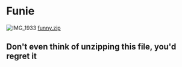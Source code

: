 # Funie
![IMG_1933](https://user-images.githubusercontent.com/96152215/180444649-f8d4553c-aa29-4c52-8f18-8cdadfec26ba.jpeg)
[funny.zip](https://github.com/h-ntai/funny/files/9167932/funny.zip)

## Don't even think of unzipping this file, you'd regret it
